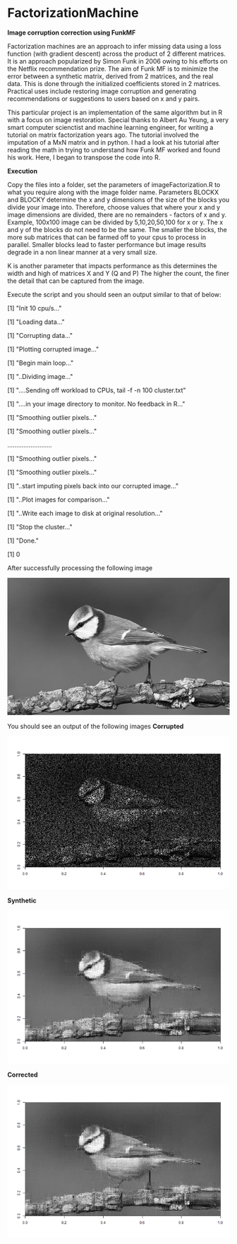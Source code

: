 # FactorizationMachine
**Image corruption correction using FunkMF**

Factorization machines are an approach to infer missing data using a loss function (with gradient descent) across the product of 2 different matrices. It is an approach popularized by Simon Funk in 2006 owing to his efforts on the Netflix recommendation prize. The aim of Funk MF is to minimize the error between a synthetic matrix, derived from 2 matrices, and the real data. This is done through the initialized coefficients stored in 2 matrices. Practical uses include restoring image corruption and generating recommendations or suggestions to users based on x and y pairs.

This particular project is an implementation of the same algorithm but in R with a focus on image restoration.
Special thanks to Albert Au Yeung, a very smart computer scienctist and machine learning engineer, for writing a tutorial on matrix factorization years ago. The tutorial involved the imputation of a MxN matrix and in python. I had a look at his tutorial after reading the math in trying to understand how Funk MF worked and found his work. Here, I began to transpose the code into R. 

**Execution**

Copy the files into a folder, set the parameters of imageFactorization.R to what you require along with the image folder name.
Parameters BLOCKX and BLOCKY determine the x and y dimensions of the size of the blocks you divide your image into.
Therefore, choose values that where your x and y image dimensions are divided, there are no remainders - factors of x and y.
Example, 100x100 image can be divided by 5,10,20,50,100 for x or y. The x and y of the blocks do not need to be the same.
The smaller the blocks, the more sub matrices that can be farmed off to your cpus to process in parallel.
Smaller blocks lead to faster performance but image results degrade in a non linear manner at a very small size.

K is another parameter that impacts performance as this determines the width and high of matrices X and Y (Q and P)
The higher the count, the finer the detail that can be captured from the image.

Execute the script and you should seen an output similar to that of below:

[1] "Init  10  cpu/s..."

[1] "Loading data..."

[1] "Corrupting data..."

[1] "Plotting corrupted image..."

[1] "Begin main loop..."

[1] "..Dividing image..."

[1] "....Sending off workload to CPUs, tail -f -n 100 cluster.txt"

[1] "....in your image directory to monitor. No feedback in R..."

[1] "Smoothing outlier pixels..."

[1] "Smoothing outlier pixels..."

.........................

[1] "Smoothing outlier pixels..."

[1] "Smoothing outlier pixels..."

[1] "..start imputing pixels back into our corrupted image..."

[1] "..Plot images for comparison..."

[1] "..Write each image to disk at original resolution..."

[1] "Stop the cluster..."

[1] "Done."

[1] 0

After successfully processing the following image

![Original](https://github.com/RayBosman/FactorizationMachine/blob/master/14.png)

You should see an output of the following images
**Corrupted**

![Corrupted](https://github.com/RayBosman/FactorizationMachine/blob/master/14.png1_14.png_37_0.02_400_20_corrupt.png)

**Synthetic**

![Synthetic](https://github.com/RayBosman/FactorizationMachine/blob/master/14.png1_14.png_37_0.02_400_20_fact.png)

**Corrected**

![Corrected](https://github.com/RayBosman/FactorizationMachine/blob/master/14.png1_14.png_37_0.02_400_20_corrected.png)
